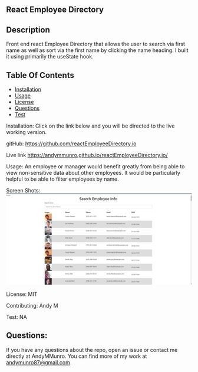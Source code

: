 
  
  ## React Employee Directory
  
  ## Description
  Front end react Employee Directory that allows the user to search via first name as well as sort via the first name by clicking the name heading. I built it using primarily the useState hook.
  
  ## Table Of Contents 
   
  * [Installation](#installation)
  * [Usage](#usage)
  * [License](#license)
  * [Questions](#questions)
  * [Test](#test)

  Installation:
  Click on the link below and you will be directed to the live working version.
  
  gitHub: https://github.com/reactEmployeeDirectory.io
  
  Live link https://andymmunro.github.io/reactEmployeeDirectory.io/


  Usage:
   An employee or manager would benefit greatly from being able to view non-sensitive data about other employees. It would be particularly helpful to be able to filter employees by name.

  Screen Shots: 
 ![Alt text](public/screenShot.jpg?raw=true "Optional Title")

  License:
  MIT
  
  Contributing:
  Andy M
  
  Test:
  NA

## Questions: 
If you have any questions about the repo,
open an issue or contact me directly at AndyMMunro. 
You can find more of my work at andymunro87@gmail.com.


